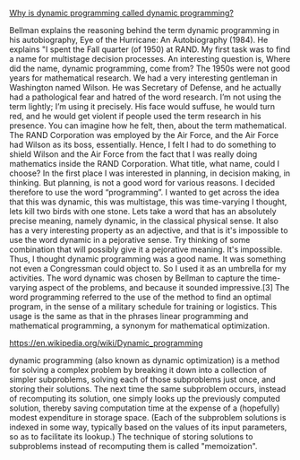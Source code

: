 [Why is dynamic programming called dynamic programming?](https://www.quora.com/Why-is-dynamic-programming-called-dynamic-programming)

Bellman explains the reasoning behind the term dynamic programming in his autobiography, Eye of the Hurricane: An Autobiography (1984). He explains
"I spent the Fall quarter (of 1950) at RAND. My first task was to find a  name for multistage decision processes. An interesting question is,  Where did the name, dynamic programming, come from? The 1950s were not  good years for mathematical research. We had a very interesting  gentleman in Washington named Wilson.  He was Secretary of Defense, and he actually had a pathological fear  and hatred of the word research. I’m not using the term lightly; I’m  using it precisely. His face would suffuse, he would turn red, and he  would get violent if people used the term research in his presence. You  can imagine how he felt, then, about the term mathematical. The RAND  Corporation was employed by the Air Force, and the Air Force had Wilson  as its boss, essentially. Hence, I felt I had to do something to shield  Wilson and the Air Force from the fact that I was really doing  mathematics inside the RAND Corporation. What title, what name, could I  choose? In the first place I was interested in planning, in decision  making, in thinking. But planning, is not a good word for various  reasons. I decided therefore to use the word “programming”. I wanted to  get across the idea that this was dynamic, this was multistage, this was  time-varying I thought, lets kill two birds with one stone. Lets take a  word that has an absolutely precise meaning, namely dynamic, in the  classical physical sense. It also has a very interesting property as an  adjective, and that is it's impossible to use the word dynamic in a  pejorative sense. Try thinking of some combination that will possibly  give it a pejorative meaning. It's impossible. Thus, I thought dynamic  programming was a good name. It was something not even a Congressman  could object to. So I used it as an umbrella for my activities.
The word dynamic was chosen by Bellman to capture the time-varying aspect of the problems, and because it sounded impressive.[3] The word programming referred to the use of the method to find an optimal program, in the sense of a military schedule for training or logistics. This usage is the same as that in the phrases linear programming and mathematical programming, a synonym for mathematical optimization.

https://en.wikipedia.org/wiki/Dynamic_programming

 dynamic programming (also known as dynamic optimization) is a method for solving a complex problem by breaking it down into a collection of simpler subproblems, solving each of those subproblems just once, and storing their solutions. The next time the same subproblem occurs, instead of recomputing its solution, one simply looks up the previously computed solution, thereby saving computation time at the expense of a (hopefully) modest expenditure in storage space. (Each of the subproblem solutions is indexed in some way, typically based on the values of its input parameters, so as to facilitate its lookup.) The technique of storing solutions to subproblems instead of recomputing them is called "memoization".